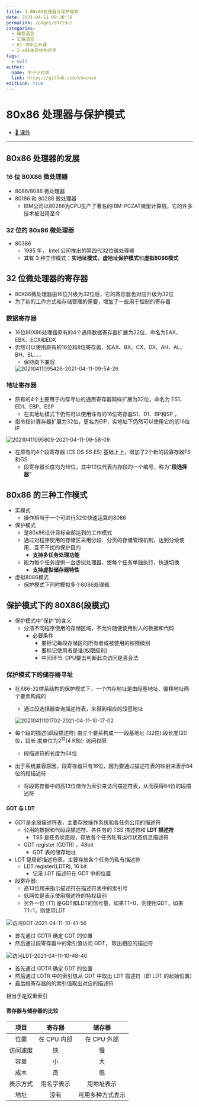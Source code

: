 ```yaml
---
title: 1-80x86处理器与保护模式
date: 2021-04-11 09:38:38
permalink: /pages/89719c/
categories: 
  - 编程语言
  - 汇编语言
  - 01-清华公开课
  - 2-x86体系结构初步
tags: 
  - null
author: 
  name: 木子识时务
  link: https://github.com/sbwcwso
editLink: true
---
```

# 80x86 处理器与保护模式

* [🔗 课件](assets/80X86计算机组织结构简述.pdf)

---

## 80x86 处理器的发展

### 16 位 80X86 微处理器

* 8086/8088 微处理器
* 80186 和 80286 微处理器
  * IBM公司以80286为CPU生产了著名的IBM-PCZAT微型计算机，它的许多技术被沿用至今

### 32 位的 80x86 微处理器

* 80386
  * 1985 年， Intel 公司推出的第四代32位微处理器
  * 其有 3 种工作模式：**实地址模式**，**虚地址保护模式**和**虚拟8086模式**

## 32 位微处理器的寄存器

* 80X86微处理器由16位升级为32位后，它的寄存器也对应升级为32位
* 为了新的工作方式和存储管理的需要，增加了一些用于控制的寄存器

### 数据寄存器

* 16位80X86处理器原有的4个通用数据寄存器扩展为32位，命名为EAX、EBX、ECX和EDX
* 仍然可以使用原有的16位和8位寄存嚣，如AX、BX、CX、DX、AH、AL、BH、BL.....
  * 保持向下兼容
  <!--sec data-title="数据寄存器示意图" data-id="section20210411095400" data-show=true ces-->
  ![20210411095426-2021-04-11-09-54-26](https://cdn.jsdelivr.net/gh/Lijunjie9502/PicBed@master/20210411095426-2021-04-11-09-54-26.png)
  <!--endsec-->

### 地址寄存器

* 原有的4个主要用于内存寻址的通用寄存器同样扩展为32位，命名为 ES1、ED1、EBP、ESP
  * 在实地址模式下仍然可以使用诛有的16位寄存器S1、D1、BP和SP 。
* 指令指针寡存器扩展为32位，更名为EIP，实地址下仍然可以使用它的低16位IP

<!--sec data-title="地址寄存器示意图" data-id="section20210411095750" data-show=true ces-->
![20210411095809-2021-04-11-09-58-09](https://cdn.jsdelivr.net/gh/Lijunjie9502/PicBed@master/20210411095809-2021-04-11-09-58-09.png)
<!--endsec-->

* 在原有的4个段寄存器 (CS DS SS ES) 基础上上，增加了2个新的段寡存器FS和GS
  * 段寄存器长度均为16位，其中13位代表内存段的一个编号，称为“**段选择器**”

## 80x86 的三种工作模式

* 实模式
  * 操作相当于一个可进行32位快速运算的8086
* 保护模式
  * 是80x86设计目标全部达到的工作模式
  * 通过对程序使用的存储区采用分段、分页的存储管理机制，达到分级使用、互不干扰的保护目的
    * **支持多任务处理功能**
  * 能为每个任务提供一台虚拟处理器，使每个任务单独执行，快速切换
    * **支持虚拟储存器特性**
* 虚拟8086模式
  * 保护模式下同时模拟多个8086处理器.

## 保护模式下的 80X86(段模式)

* 保护模式中“保护”的含义
  * 分清不同程序使用的存储区域，不允许随便使用别人的数据和代码
    * 必要条件
      * 要标记每段存储区的所有者或被使用的权限级别
      * 要标记使用者是谁(权限级别)
      * 中间环节: CPU要去判断此次访问是否合法

### 保护模式下的储存器寻址

* 在X86-32体系结构的保护模式下，一个内存地址是由段基地址、偏移地址两个要素构成的
  * 通过段选择器查询描述符表，来得到相应的段基地址
  <!--sec data-title="通过段基地址和内存地址访问内存的示意图" data-id="section20210411101621" data-show=true ces-->
  ![20210411101702-2021-04-11-10-17-02](https://cdn.jsdelivr.net/gh/Lijunjie9502/PicBed@master/20210411101702-2021-04-11-10-17-02.png)
  <!--endsec-->

* 每个段的描述(即段描述符) 由三个要系构成一一段基地址 (32位):段长度(20位，段长
度单位为$2^{12}$(4 KB)): 访问权限
  * 段描述符的长度为64位

* 出于系统兼容原因，段寄存器只有16位，因为要通过描述符表的映射来表示64位的段描述符
  * 将段寄存器中的高13位值作为索引来访问描述符表，从而获得64位的段描述符

#### GDT 与 LDT

* GDT是全局描述符表，主要存放操作系统和各任务公用的描述符
  * 公用的数据和代码段描述符、各任务的 TSS 描述符和 **LDT 描述符**
    * TSS 是任务状态段，存放各个任务私有运行状态信息描述符
  * GDT register (GDTR) ，48bit
    * GDT 表的储存地址
* LDT 是局部描述符表，主要存放各个任务的私有描述符
  * LDT register(LDTR), 16 bit
    * 记录 LDT 描述符在 GDT 中的位置
* 段寄存器:
  * 高13位用来指示描述符在描述符表中的索引号
  * 低两位是表示使用描述符的特权级别
  * 另外一位 (T1) 是GDT和LDT的信号量，如果T1=0，则使用GDT，如果T1=1，则使用LDT

<!--sec data-title="访问GDT示例" data-id="section20210411104059" data-show=true ces-->
![访问GDT-2021-04-11-10-41-56](https://cdn.jsdelivr.net/gh/Lijunjie9502/PicBed@master/访问GDT-2021-04-11-10-41-56.png)

* 首先通过 GDTR 确定 GDT 的位置
* 然后通过段寄存器中的索引值访问 GDT， 取出相应的描述符
<!--endsec-->

<!--sec data-title="访问 LDT 示例" data-id="section20210411104445" data-show=true ces-->
![访问LDT-2021-04-11-10-48-40](https://cdn.jsdelivr.net/gh/Lijunjie9502/PicBed@master/访问LDT-2021-04-11-10-48-40.png)

* 首先通过 GDTR 确定 GDT 的位置
* 然后通过 LDTR 中的索引值从 GDT 中取出 LDT 描述符（即 LDT 的起始位置）
* 最后段寄存器的的索引值取出对应的描述符

相当于是双重索引
<!--endsec-->

#### 寄存器与储存器的比较

| 项目   | 寄存器      | 储存器      |
|:----:|:--------:|:--------:|
| 位置   | 在 CPU 内部 | 在 CPU 外部 |
| 访问速度 | 快        | 慢        |
| 容量   | 小        | 大        |
| 成本   | 高        | 低        |
| 表示方式 | 用名字表示    | 用地址表示    |
| 地址   | 没有       | 可用多种方式表示 |
